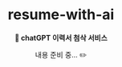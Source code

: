 <div align="center">
  <h1>resume-with-ai</h1>

<strong>🤖 chatGPT 이력서 첨삭 서비스</strong>

  <p>내용 준비 중... ✏️</p>
</div>
